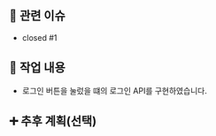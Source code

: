 <!-- PR 제목은 "[태그/#이슈번호] 작업 내용 요약" 으로 작성해주세요 -->
<!-- ex) ✨ [FEAT/#1] 로그인 페이지 UI 구현 -->

## 🚀 관련 이슈

<!-- 관련있는 이슈 번호(#000)을 적어주세요.
  해당 pull request merge와 함께 이슈를 닫으려면 closed #Issue_number를 적어주세요 -->

- closed #1

## 📝 작업 내용

<!-- 이번 PR에서 작업한 내용을 간략히 설명해주세요(이미지 첨부 가능) -->

- 로그인 버튼을 눌렀을 떄의 로그인 API를 구현하였습니다.

## ➕ 추후 계획(선택)

<!-- 추가로 계획 중인 기능이나 리팩토링 예정 중인 기능이 있다면 작성해주세요 -->